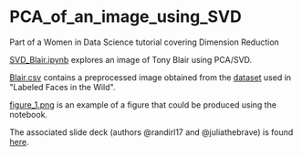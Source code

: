 # PCA_of_an_image_using_SVD

Part of a Women in Data Science tutorial covering Dimension Reduction

[SVD_Blair.ipynb](SVD_Blair.ipynb) explores an image of Tony Blair using PCA/SVD.

[Blair.csv](Blair.csv) contains a preprocessed image obtained from the [dataset](http://vis-www.cs.umass.edu/lfw/lfw-funneled.tgz) used in "Labeled Faces in the Wild".

[figure_1.png](figure_1.png) is an example of a figure that could be produced using the notebook.

The associated slide deck (authors @randirl17 and @juliathebrave) is found [here](http://docs.google.com/presentation/d/1yUHj71GrG4FHMxnr7OGPNkh84fENkzngdVlxSIixYLs/).
